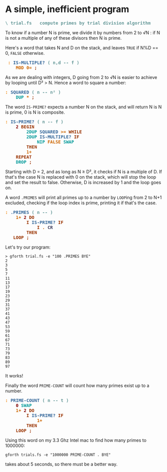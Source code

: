 # A simple, inefficient program

<pre><span style="color:#669999; font-weight:bold;">\</span> <span style="color:#669999; font-weight:bold;">trial.fs   compute primes by trial division algorithm</span></pre>
To know if a number N is prime, we divide it by numbers from 2 to √N : if N is not a multiple of any of these divisors then N is prime. 

Here's a word that takes N and D on the stack, and leaves `TRUE` if N%D == 0, `FALSE` otherwise.

<pre> <span style="color:#F07F00; font-weight:bold;">:</span> <span style="color:#336699; font-weight:bold;">IS-MULTIPLE?</span> <span style="color:#669999; font-weight:bold;">(</span> <span style="color:#669999; font-weight:bold;">n,d -- f )</span>
    <span style="color:#CC6600; font-weight:bold;">MOD</span> <span style="color:#CC6600; font-weight:bold;">0=</span> <span style="color:#993300; font-weight:bold;">;</span>
</pre>

As we are dealing with integers, D going from 2 to √N is easier to achieve by looping until D² > N. Hence a word to square a number:

<pre><span style="color:#F07F00; font-weight:bold;">:</span> <span style="color:#336699; font-weight:bold;">SQUARED</span> <span style="color:#669999; font-weight:bold;">(</span> <span style="color:#669999; font-weight:bold;">n -- n² )</span>
    <span style="color:#009999; font-weight:bold;">DUP</span> <span style="color:#CC6600; font-weight:bold;">*</span> <span style="color:#993300; font-weight:bold;">;</span>
</pre>

The word `IS-PRIME?` expects a number N on the stack, and will return N is N is prime, 0 is N is composite.

<pre>
<span style="color:#F07F00; font-weight:bold;">:</span> <span style="color:#336699; font-weight:bold;">IS-PRIME?</span> <span style="color:#669999; font-weight:bold;">(</span> <span style="color:#669999; font-weight:bold;">n -- f )</span>
    <span style="color:#800000; font-weight:bold;">2</span> <span style="color:#993300; font-weight:bold;">BEGIN</span>
        <span style="color:#009999; font-weight:bold;">2DUP</span> <span style="color:#336699; font-weight:bold;">SQUARED</span> <span style="color:#CC6600; font-weight:bold;">&gt;=</span> <span style="color:#993300; font-weight:bold;">WHILE</span>
        <span style="color:#009999; font-weight:bold;">2DUP</span> <span style="color:#336699; font-weight:bold;">IS-MULTIPLE?</span> <span style="color:#993300; font-weight:bold;">IF</span>
            <span style="color:#009999; font-weight:bold;">NIP</span> <span style="color:#CC6600; font-weight:bold;">FALSE</span> <span style="color:#009999; font-weight:bold;">SWAP</span>
        <span style="color:#993300; font-weight:bold;">THEN</span>
        <span style="color:#CC6600; font-weight:bold;">1+</span>
    <span style="color:#993300; font-weight:bold;">REPEAT</span>
    <span style="color:#009999; font-weight:bold;">DROP</span> <span style="color:#993300; font-weight:bold;">;</span>
</pre>

Starting with D = 2, and as long as N ≥ D², it checks if N is a multiple of D. If that's the case N is replaced with 0 on the stack, which will stop the loop and set the result to false. Otherwise, D is increased by 1 and the loop goes on.

A word `.PRIMES` will print all primes up to a number by `LOOP`ing from 2 to N+1 excluded, checking if the loop index is prime, printing it if that's the case.

<pre>
<span style="color:#F07F00; font-weight:bold;">:</span> <span style="color:#336699; font-weight:bold;">.PRIMES</span> <span style="color:#669999; font-weight:bold;">(</span> <span style="color:#669999; font-weight:bold;">n -- )</span>
    <span style="color:#CC6600; font-weight:bold;">1+</span> <span style="color:#800000; font-weight:bold;">2</span> <span style="color:#993300; font-weight:bold;">DO</span>
        <span style="color:#993300; font-weight:bold;">I</span> <span style="color:#336699; font-weight:bold;">IS-PRIME?</span> <span style="color:#993300; font-weight:bold;">IF</span>
            <span style="color:#993300; font-weight:bold;">I</span> <span style="color:#CC6600; font-weight:bold;">.</span> <span style="color:#3D3D5C; font-weight:bold;">CR</span>
        <span style="color:#993300; font-weight:bold;">THEN</span>
   <span style="color:#993300; font-weight:bold;">LOOP</span> <span style="color:#993300; font-weight:bold;">;</span>
</pre>
Let's try our program:
```
> gforth trial.fs -e "100 .PRIMES BYE"
2
3
5
7
11
13
17
19
23
29
31
37
41
43
47
53
59
61
67
71
73
79
83
89
97
```
It works!

Finally the word `PRIME-COUNT` will count how many primes exist up to a number.
<pre>
<span style="color:#F07F00; font-weight:bold;">:</span> <span style="color:#336699; font-weight:bold;">PRIME-COUNT</span> <span style="color:#669999; font-weight:bold;">(</span> <span style="color:#669999; font-weight:bold;">n -- t )</span>
    <span style="color:#800000; font-weight:bold;">0</span> <span style="color:#009999; font-weight:bold;">SWAP</span>
    <span style="color:#CC6600; font-weight:bold;">1+</span> <span style="color:#800000; font-weight:bold;">2</span> <span style="color:#993300; font-weight:bold;">DO</span>
        <span style="color:#993300; font-weight:bold;">I</span> <span style="color:#336699; font-weight:bold;">IS-PRIME?</span> <span style="color:#993300; font-weight:bold;">IF</span>
            <span style="color:#CC6600; font-weight:bold;">1+</span>
        <span style="color:#993300; font-weight:bold;">THEN</span>
    <span style="color:#993300; font-weight:bold;">LOOP</span> <span style="color:#993300; font-weight:bold;">;</span>
</pre>
Using this word on my 3.3 Ghz Intel mac to find how many primes to 1000000:
```
gforth trials.fs -e "1000000 PRIME-COUNT . BYE"
```
takes about 5 seconds, so there must be a better way. 
